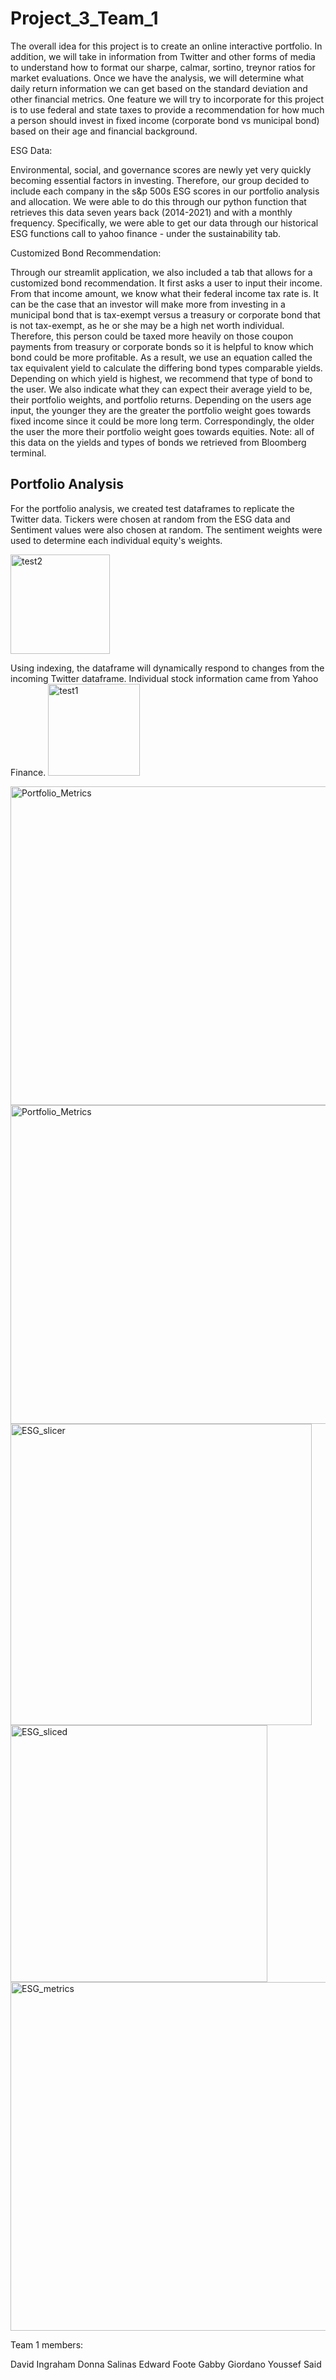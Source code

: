 # Project_3_Team_1
The overall idea for this project is to create an online interactive portfolio. In addition, we will take in information from Twitter and other forms of media to understand how to format our sharpe, calmar, sortino, treynor ratios for market evaluations. Once we have the analysis, we will determine what daily return information we can get based on the standard deviation and other financial metrics. One feature we will try to incorporate for this project is to use federal and state taxes to provide a recommendation for how much a person should invest in fixed income (corporate bond vs municipal bond) based on their age and financial background. 

ESG Data:

Environmental, social, and governance scores are newly yet very quickly becoming essential factors in investing. Therefore, our group decided to include each company in the s&p 500s ESG scores in our portfolio analysis and allocation. We were able to do this through our python function that retrieves this data seven years back (2014-2021) and with a monthly frequency. Specifically, we were able to get our data through our historical ESG functions call to yahoo finance - under the sustainability tab.

Customized Bond Recommendation:

Through our streamlit application, we also included a tab that allows for a customized bond recommendation. It first asks a user to input their income. From that income amount, we know what their federal income tax rate is. It can be the case that an investor will make more from investing in a municipal bond that is tax-exempt versus a treasury or corporate bond that is not tax-exempt, as he or she may be a high net worth individual. Therefore, this person could be taxed more heavily on those coupon payments from treasury or corporate bonds so it is helpful to know which bond could be more profitable. As a result, we use an equation called the tax equivalent yield to calculate the differing bond types comparable yields. Depending on which yield is highest, we recommend that type of bond to the user. We also indicate what they can expect their average yield to be, their portfolio weights, and portfolio returns. Depending on the users age input, the younger they are the greater the portfolio weight goes towards fixed income since it could be more long term. Correspondingly, the older the user the more their portfolio weight goes towards equities. Note: all of this data on the yields and types of bonds we retrieved from Bloomberg terminal.


## Portfolio Analysis


For the portfolio analysis, we created test dataframes to replicate the Twitter data. Tickers were chosen at random from the ESG data and Sentiment values were also chosen at random. The sentiment weights were used to determine each individual equity's weights. 

<img width="159" alt="test2" src="https://user-images.githubusercontent.com/86026996/144332190-e40233fa-a097-46d8-8f7b-2b21d2a5e7a2.png">

Using indexing, the dataframe will dynamically respond to changes from the incoming Twitter dataframe. Individual stock information came from Yahoo Finance. 
<img width="147" alt="test1" src="https://user-images.githubusercontent.com/86026996/144332195-72a788e0-81dc-4044-b160-451d58987fa2.png">

<img width="510" alt="Portfolio_Metrics" src="https://user-images.githubusercontent.com/86026996/144332182-00d5bc52-964e-473b-9f27-22a111b81385.png">



<img width="510" alt="Portfolio_Metrics" src="https://user-images.githubusercontent.com/86026996/144332206-f5ec6595-6674-429f-8ce3-39893e94785e.png">

<img width="482" alt="ESG_slicer" src="https://user-images.githubusercontent.com/86026996/144332211-97d39dc4-5310-494f-8d31-da475a1470eb.png">
<img width="411" alt="ESG_sliced" src="https://user-images.githubusercontent.com/86026996/144332215-12b71ee2-a89a-49da-bf3a-712f16e1fbd8.png">

<img width="558" alt="ESG_metrics" src="https://user-images.githubusercontent.com/86026996/144332219-18f1f6eb-e91b-4b71-95fc-ca5e915d0925.png">





Team 1 members:

David Ingraham
Donna Salinas
Edward Foote
Gabby Giordano
Youssef Said
